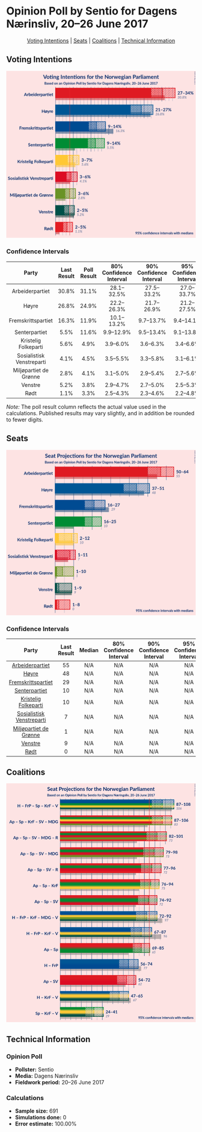 # Opinion Poll by Sentio for Dagens Nærinsliv, 20–26 June 2017

<p align="center"><a href="#voting-intentions">Voting Intentions</a> | <a href="#seats">Seats</a> | <a href="#coalitions">Coalitions</a> | <a href="#technical-information">Technical Information</a></p>

## Voting Intentions

![Graph with voting intentions not yet produced](2017-06-26-Sentio.png "Voting Intentions")

### Confidence Intervals

| Party | Last Result | Poll Result | 80% Confidence Interval | 90% Confidence Interval | 95% Confidence Interval | 99% Confidence Interval |
|:-----:|:-----------:|:-----------:|:-----------------------:|:-----------------------:|:-----------------------:|:-----------------------:|
| Arbeiderpartiet | 30.8% | 31.1% | 28.1–32.5% |27.5–33.2% |27.0–33.7% |26.0–34.8% |
| Høyre | 26.8% | 24.9% | 22.2–26.3% |21.7–26.9% |21.2–27.5% |20.3–28.5% |
| Fremskrittspartiet | 16.3% | 11.9% | 10.1–13.2% |9.7–13.7% |9.4–14.1% |8.7–14.9% |
| Senterpartiet | 5.5% | 11.6% | 9.9–12.9% |9.5–13.4% |9.1–13.8% |8.5–14.6% |
| Kristelig Folkeparti | 5.6% | 4.9% | 3.9–6.0% |3.6–6.3% |3.4–6.6% |3.1–7.2% |
| Sosialistisk Venstreparti | 4.1% | 4.5% | 3.5–5.5% |3.3–5.8% |3.1–6.1% |2.7–6.7% |
| Miljøpartiet de Grønne | 2.8% | 4.1% | 3.1–5.0% |2.9–5.4% |2.7–5.6% |2.4–6.2% |
| Venstre | 5.2% | 3.8% | 2.9–4.7% |2.7–5.0% |2.5–5.3% |2.2–5.9% |
| Rødt | 1.1% | 3.3% | 2.5–4.3% |2.3–4.6% |2.2–4.8% |1.9–5.3% |

*Note:* The poll result column reflects the actual value used in the calculations. Published results may vary slightly, and in addition be rounded to fewer digits.

## Seats

![Graph with seats not yet produced](2017-06-26-Sentio-seats.png "Seats")

### Confidence Intervals

| Party | Last Result | Median | 80% Confidence Interval | 90% Confidence Interval | 95% Confidence Interval | 99% Confidence Interval |
|:-----:|:-----------:|:------:|:-----------------------:|:-----------------------:|:-----------------------:|:-----------------------:|
| <a href="#arbeiderpartiet">Arbeiderpartiet</a> | 55 | N/A | N/A |N/A |N/A |N/A |
| <a href="#høyre">Høyre</a> | 48 | N/A | N/A |N/A |N/A |N/A |
| <a href="#fremskrittspartiet">Fremskrittspartiet</a> | 29 | N/A | N/A |N/A |N/A |N/A |
| <a href="#senterpartiet">Senterpartiet</a> | 10 | N/A | N/A |N/A |N/A |N/A |
| <a href="#kristelig-folkeparti">Kristelig Folkeparti</a> | 10 | N/A | N/A |N/A |N/A |N/A |
| <a href="#sosialistisk-venstreparti">Sosialistisk Venstreparti</a> | 7 | N/A | N/A |N/A |N/A |N/A |
| <a href="#miljøpartiet-de-grønne">Miljøpartiet de Grønne</a> | 1 | N/A | N/A |N/A |N/A |N/A |
| <a href="#venstre">Venstre</a> | 9 | N/A | N/A |N/A |N/A |N/A |
| <a href="#rødt">Rødt</a> | 0 | N/A | N/A |N/A |N/A |N/A |


## Coalitions

![Graph with coalitions seats not yet produced](2017-06-26-Sentio-coalitions-seats.png "Coalitions Seats")


## Technical Information

### Opinion Poll

+ **Pollster:** Sentio
+ **Media:** Dagens Nærinsliv
+ **Fieldwork period:** 20–26 June 2017

### Calculations

+ **Sample size:** 691
+ **Simulations done:** 0
+ **Error estimate:** 100.00%

